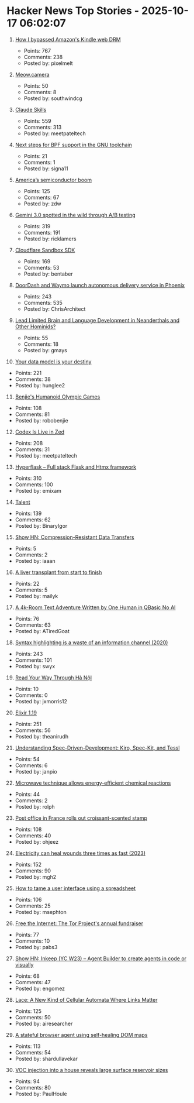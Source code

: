 # Hacker News Top Stories - 2025-10-17 06:02:07

1. [How I bypassed Amazon's Kindle web DRM](https://blog.pixelmelt.dev/kindle-web-drm/)
   - Points: 767
   - Comments: 238
   - Posted by: pixelmelt

2. [Meow.camera](https://meow.camera/)
   - Points: 50
   - Comments: 8
   - Posted by: southwindcg

3. [Claude Skills](https://www.anthropic.com/news/skills)
   - Points: 559
   - Comments: 313
   - Posted by: meetpateltech

4. [Next steps for BPF support in the GNU toolchain](https://lwn.net/Articles/1039827/)
   - Points: 21
   - Comments: 1
   - Posted by: signa11

5. [America’s semiconductor boom](https://www.youtube.com/watch?v=T-jt3qBzJ4A)
   - Points: 125
   - Comments: 67
   - Posted by: zdw

6. [Gemini 3.0 spotted in the wild through A/B testing](https://ricklamers.io/posts/gemini-3-spotted-in-the-wild/)
   - Points: 319
   - Comments: 191
   - Posted by: ricklamers

7. [Cloudflare Sandbox SDK](https://sandbox.cloudflare.com/)
   - Points: 169
   - Comments: 53
   - Posted by: bentaber

8. [DoorDash and Waymo launch autonomous delivery service in Phoenix](https://about.doordash.com/en-us/news/waymo)
   - Points: 243
   - Comments: 535
   - Posted by: ChrisArchitect

9. [Lead Limited Brain and Language Development in Neanderthals and Other Hominids?](https://today.ucsd.edu/story/did-lead-limit-brain-and-language-development-in-neanderthals-and-other-extinct-hominids)
   - Points: 55
   - Comments: 18
   - Posted by: gmays

10. [Your data model is your destiny](https://notes.mtb.xyz/p/your-data-model-is-your-destiny)
   - Points: 221
   - Comments: 38
   - Posted by: hunglee2

11. [Benjie's Humanoid Olympic Games](https://generalrobots.substack.com/p/benjies-humanoid-olympic-games)
   - Points: 108
   - Comments: 81
   - Posted by: robobenjie

12. [Codex Is Live in Zed](https://zed.dev/blog/codex-is-live-in-zed)
   - Points: 208
   - Comments: 31
   - Posted by: meetpateltech

13. [Hyperflask – Full stack Flask and Htmx framework](https://hyperflask.dev/)
   - Points: 310
   - Comments: 100
   - Posted by: emixam

14. [Talent](https://www.felixstocker.com/blog/talent)
   - Points: 139
   - Comments: 62
   - Posted by: BinaryIgor

15. [Show HN: Compression-Resistant Data Transfers](https://github.com/ianling/steg-experiments)
   - Points: 5
   - Comments: 2
   - Posted by: iaaan

16. [A liver transplant from start to finish](https://press.asimov.com/articles/liver)
   - Points: 22
   - Comments: 5
   - Posted by: mailyk

17. [A 4k-Room Text Adventure Written by One Human in QBasic No AI](https://the-ventureweaver.itch.io/tlote4111)
   - Points: 76
   - Comments: 63
   - Posted by: ATiredGoat

18. [Syntax highlighting is a waste of an information channel (2020)](https://buttondown.com/hillelwayne/archive/syntax-highlighting-is-a-waste-of-an-information/)
   - Points: 243
   - Comments: 101
   - Posted by: swyx

19. [Read Your Way Through Hà NộI](https://vietnamesetypography.com/samples/read-your-way-through-ha-noi/)
   - Points: 10
   - Comments: 0
   - Posted by: jxmorris12

20. [Elixir 1.19](https://elixir-lang.org/blog/2025/10/16/elixir-v1-19-0-released/)
   - Points: 251
   - Comments: 56
   - Posted by: theanirudh

21. [Understanding Spec-Driven-Development: Kiro, Spec-Kit, and Tessl](https://martinfowler.com/articles/exploring-gen-ai/sdd-3-tools.html)
   - Points: 54
   - Comments: 6
   - Posted by: janpio

22. [Microwave technique allows energy-efficient chemical reactions](https://phys.org/news/2025-10-microwave-technique-energy-efficient-chemical.html)
   - Points: 44
   - Comments: 2
   - Posted by: rolph

23. [Post office in France rolls out croissant-scented stamp](https://www.ctvnews.ca/world/article/french-post-office-rolls-out-croissant-scented-stamp/)
   - Points: 108
   - Comments: 40
   - Posted by: ohjeez

24. [Electricity can heal wounds three times as fast (2023)](https://www.chalmers.se/en/current/news/mc2-how-electricity-can-heal-wounds-three-times-as-fast/)
   - Points: 152
   - Comments: 90
   - Posted by: mgh2

25. [How to tame a user interface using a spreadsheet](https://blog.gingerbeardman.com/2025/10/11/how-to-tame-a-user-interface-using-a-spreadsheet/)
   - Points: 106
   - Comments: 25
   - Posted by: msephton

26. [Free the Internet: The Tor Project's annual fundraiser](https://blog.torproject.org/2025-fundraiser-donations-matched/)
   - Points: 77
   - Comments: 10
   - Posted by: pabs3

27. [Show HN: Inkeep (YC W23) – Agent Builder to create agents in code or visually](https://github.com/inkeep/agents)
   - Points: 68
   - Comments: 47
   - Posted by: engomez

28. [Lace: A New Kind of Cellular Automata Where Links Matter](https://www.novaspivack.com/science/introducing-lace-a-new-kind-of-cellular-automata)
   - Points: 125
   - Comments: 50
   - Posted by: airesearcher

29. [A stateful browser agent using self-healing DOM maps](https://100x.bot/a/a-stateful-browser-agent-using-self-healing-dom-maps)
   - Points: 113
   - Comments: 54
   - Posted by: shardullavekar

30. [VOC injection into a house reveals large surface reservoir sizes](https://www.pnas.org/doi/10.1073/pnas.2503399122)
   - Points: 94
   - Comments: 80
   - Posted by: PaulHoule

